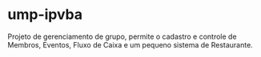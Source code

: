 # ump-ipvba
Projeto de gerenciamento de grupo, permite o cadastro e controle de Membros, Eventos, Fluxo de Caixa e um pequeno sistema de Restaurante.
